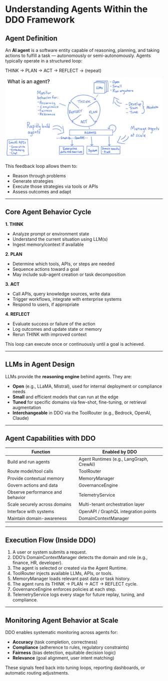 # Understanding Agents Within the DDO Framework

## Agent Definition

An **AI agent** is a software entity capable of reasoning, planning, and taking actions to fulfill a task — autonomously or semi-autonomously. Agents typically operate in a structured loop:

THINK → PLAN → ACT → REFLECT → (repeat)


![alt text](image.png)


This feedback loop allows them to:
- Reason through problems
- Generate strategies
- Execute those strategies via tools or APIs
- Assess outcomes and adapt

---

## Core Agent Behavior Cycle

**1. THINK**  
- Analyze prompt or environment state  
- Understand the current situation using LLM(s)  
- Ingest memory/context if available

**2. PLAN**  
- Determine which tools, APIs, or steps are needed  
- Sequence actions toward a goal  
- May include sub-agent creation or task decomposition

**3. ACT**  
- Call APIs, query knowledge sources, write data  
- Trigger workflows, integrate with enterprise systems  
- Respond to users, if appropriate

**4. REFLECT**  
- Evaluate success or failure of the action  
- Log outcomes and update state or memory  
- Rerun THINK with improved context

This loop can execute once or continuously until a goal is achieved.

---

## LLMs in Agent Design

LLMs provide the **reasoning engine** behind agents. They are:

- **Open** (e.g., LLaMA, Mistral), used for internal deployment or compliance needs  
- **Small** and efficient models that can run at the edge  
- **Tuned** for specific domains via few-shot, fine-tuning, or retrieval augmentation  
- **Interchangeable** in DDO via the ToolRouter (e.g., Bedrock, OpenAI, Claude)

---

## Agent Capabilities with DDO

| Function | Enabled by DDO |
|----------|----------------|
| Build and run agents | Agent Runtimes (e.g., LangGraph, CrewAI) |
| Route model/tool calls | ToolRouter |
| Provide contextual memory | MemoryManager |
| Govern actions and data | GovernanceEngine |
| Observe performance and behavior | TelemetryService |
| Scale securely across domains | Multi-tenant orchestration layer |
| Interface with systems | OpenAPI / GraphQL integration points |
| Maintain domain-awareness | DomainContextManager |

---

## Execution Flow (Inside DDO)

1. A user or system submits a request.
2. DDO’s DomainContextManager detects the domain and role (e.g., finance, HR, developer).
3. The agent is selected or created via the Agent Runtime.
4. ToolRouter injects available LLMs, APIs, or tools.
5. MemoryManager loads relevant past data or task history.
6. The agent runs its THINK → PLAN → ACT → REFLECT cycle.
7. GovernanceEngine enforces policies at each step.
8. TelemetryService logs every stage for future replay, tuning, and compliance.

---

## Monitoring Agent Behavior at Scale

DDO enables systematic monitoring across agents for:

- **Accuracy** (task completion, correctness)  
- **Compliance** (adherence to rules, regulatory constraints)  
- **Fairness** (bias detection, equitable decision logic)  
- **Relevance** (goal alignment, user intent matching)

These signals feed back into tuning loops, reporting dashboards, or automatic routing adjustments.

